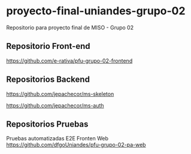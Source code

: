 # proyecto-final-uniandes-grupo-02
Repositorio para proyecto final de MISO - Grupo 02

## Repositorio Front-end

https://github.com/e-rativa/pfu-grupo-02-frontend 

## Repositorios Backend

https://github.com/jepachecor/ms-skeleton

https://github.com/jepachecor/ms-auth

## Repositorios Pruebas

Pruebas automatizadas E2E Fronten Web
https://github.com/dfgoUniandes/pfu-grupo-02-pa-web

